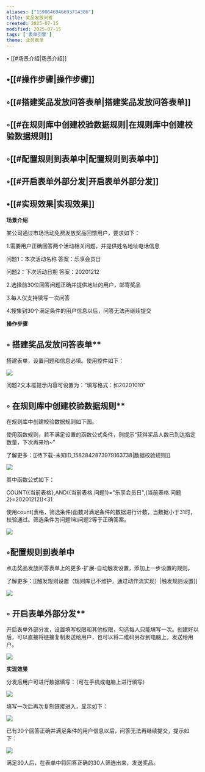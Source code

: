 ```yaml
---
aliases: ["1590646946693714386"]
title: 奖品发放问答
created: 2025-07-15
modified: 2025-07-15
tags: ['表单引擎']
theme: 业务表单
---
```


﻿• [[#场景介绍|场景介绍]]

## •[[#操作步骤|操作步骤]]

## ◦[[#搭建奖品发放问答表单|搭建奖品发放问答表单]]

## ◦[[#在规则库中创建校验数据规则|在规则库中创建校验数据规则]]

## ◦[[#配置规则到表单中|配置规则到表单中]]

## ◦[[#开启表单外部分发|开启表单外部分发]]

## •[[#实现效果|实现效果]]

**场景介绍**

某公司通过市场活动免费发放奖品回馈用户，要求如下：

1.需要用户正确回答两个活动相关问题，并提供姓名地址电话信息

问题1：本次活动名称 答案：乐享会员日

问题2：下次活动日期 答案：20201212

2.选择前30位回答问题正确并提供地址的用户，邮寄奖品

3.每人仅支持填写一次问答

4.搜集到30个满足条件的用户信息以后，问答无法再继续提交

**操作步骤**

## ◦ 搭建奖品发放问答表单**

搭建表单，设置问题和信息必填。使用控件如下：

![](https://myhelpdoc.oss-cn-heyuan.aliyuncs.com/mdimages/89e88e786a6ce049e22f0042b7b4e18d.jpg)

问题2文本框提示内容可设置为：“填写格式：如20201010”

## ◦ 在规则库中创建校验数据规则**

在规则库中创建校验数据规则如下图。

使用函数规则，若不满足设置的函数公式条件，则提示“获得奖品人数已到达指定数量，下次再来哟~”

了解更多：[[待下载-未知ID_1582842873979163738|数据校验规则]]

![](https://myhelpdoc.oss-cn-heyuan.aliyuncs.com/mdimages/a1c229b5c2c4ed3d1980e2880ab0515e.jpg)

其中函数公式如下：

COUNT({当前表格},AND({当前表格.问题1}="乐享会员日",{当前表格.问题2}=20201212))<31

使用count(表格，筛选条件)函数对满足条件的数据进行计数，当数据小于31时，校验通过。筛选条件为问题1和问题2等于正确答案。

![](https://myhelpdoc.oss-cn-heyuan.aliyuncs.com/mdimages/0e967e77b3b2c24b9277b61c8ef5b3c5.jpg)

## ◦配置规则到表单中

点击奖品发放问答表单上的更多-扩展-自动触发设置，添加上一步设置的规则。

了解更多：[[触发规则设置（规则库已不维护，通过动作流实现）|触发规则设置]]

![](https://myhelpdoc.oss-cn-heyuan.aliyuncs.com/mdimages/5e55dce7f0a7ebc6186fed177b806719.jpg)

## ◦ 开启表单外部分发**

开启表单外部分发，设置填写权限和其他权限，勾选每人只能填写一次。创建好以后，可以直接将链接复制发送给用户，也可以将二维码另存到电脑上，发送给用户。

![](https://myhelpdoc.oss-cn-heyuan.aliyuncs.com/mdimages/3a5abdfa0354dd582db07063f8512d32.jpg)

**实现效果**

分发后用户可进行数据填写：（可在手机或电脑上进行填写）

![](https://myhelpdoc.oss-cn-heyuan.aliyuncs.com/mdimages/d9b76c8c59623937dafbdc14e7f7dbf1.jpg)

填写一次后再次复制链接进入，显示如下：

![](https://myhelpdoc.oss-cn-heyuan.aliyuncs.com/mdimages/5f42589ea44cba1619217985dcd2e9ea.jpg)

已有30个回答正确并满足条件的用户信息以后，问答无法再继续提交，提示如下：

![](https://myhelpdoc.oss-cn-heyuan.aliyuncs.com/mdimages/a21c1e04cf0aab51f6befff49dfc0419.jpg)

满足30人后，在表单中将回答正确的30人筛选出来，发送奖品。

